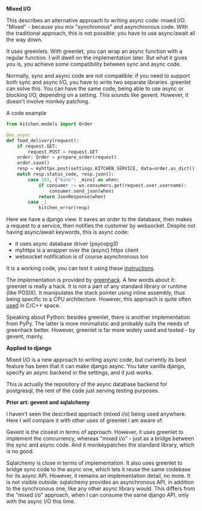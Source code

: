 **Mixed I/O**

This describes an alternative approach to writing async code: mixed I/O.
"Mixed" - because you mix "synchronous" and asynchronous 
code. With the traditional approach, this is not possible: you have to use 
async/await all 
the way down.

It uses greenlets.
With greenlet, you can wrap an async function with a 
regular function. I will dwell on the implementation later. But what it 
gives you is, 
you achieve some compatibility between sync and async code.

Normally, sync and async code are not compatible: if you
need to support both sync and async I/O, you have to write two separate libraries.
greenlet can solve this. You 
can have the same code, being able to use async or blocking I/O, depending on a 
setting. 
This sounds like gevent. However, it doesn't involve monkey patching.

A code example

```python
from kitchen.models import Order

@as_async
def food_delivery(request):
    if request.GET:
        request.POST = request.GET
    order: Order = prepare_order(request)
    order.save()
    resp = myhttpx.post(settings.KITCHEN_SERVICE, data=order.as_dict())
    match resp.status_code, resp.json():
        case 201, {"mins": _mins} as when:
            if consumer := ws.consumers.get(request.user.username):
                consumer.send_json(when)
            return JsonResponse(when)
        case _:
            kitchen_error(resp)
```

Here we have a django view. It saves an order to the database, then makes a 
request to a service, then notifies the customer by websocket.
Despite not having async/await keywords, this is async code:

- it uses async database driver (psycopg3)
- myhttpx is a wrapper over the (async) httpx client
- websocket notification is of course asynchronous too

It is a working code, you can test it using these
[instructions](https://github.com/Bi-Coloured-Python-Rock-Snake/pgbackend).

The implementation is provided by
[greenhack](https://github.com/Bi-Coloured-Python-Rock-Snake/greenhack).
A few words about it: greenlet is really a hack. It is 
not a part of any standard library or runtime (like POSIX). It manipulates the 
stack 
pointer using inline assembly, thus being specific to a CPU architecture.
However, this approach is quite often
[used](https://en.wikipedia.org/wiki/Coroutine#C)
in C/C++ space.

Speaking about Python: besides greenlet, there is another implementation 
from PyPy. The latter is more minimalistic and probably suits the needs of 
greenhack better. However, greenlet is far more widely used and tested - by 
gevent, mainly.

**Applied to django**

Mixed I/O is a new approach to writing async code, but currently its best 
feature has been that it can make django async. You take vanilla django, 
specify an async backend in the settings, and it just works.

This is actually the repository of the async database backend for postgresql, 
the 
rest of the code just serving testing purposes.

**Prior art: gevent and sqlalchemy**

I haven't seen the described approach (mixed i/o) being used anywhere. Here 
I will compare it with other uses of greenlet I am aware of.

Gevent is the closest in terms of approach. However, it uses greenlet to 
implement the concurrency, whereas "mixed i/o" - just as a bridge 
between the sync and async code. And it monkeypatches the 
standard library, which is no good.

Sqlalchemy is close in terms of implementation. It also uses greenlet to 
bridge sync code to the async one, which lets it reuse the same codebase for 
its async API. However, it remains an implementation detail, no 
more. It is not visible outside: sqlalchemy provides an asynchronous API, in 
addition to the synchronous one, 
like any other async library would. This differs from the "mixed i/o" 
approach, when I can consume the same django API, only with the async I/O 
this time.


